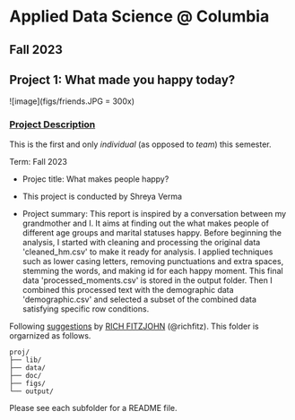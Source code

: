 # Applied Data Science @ Columbia
## Fall 2023
## Project 1: What made you happy today?

![image](figs/friends.JPG = 300x)

### [Project Description](doc/)
This is the first and only *individual* (as opposed to *team*) this semester. 

Term: Fall 2023

+ Projec title: What makes people happy?
+ This project is conducted by Shreya Verma

+ Project summary:  This report is inspired by a conversation between my grandmother and I. It aims at finding out the what makes people of different age groups and marital statuses happy. Before beginning the analysis, I started with cleaning and processing the original data 'cleaned_hm.csv' to make it ready for analysis. I applied techniques such as lower casing letters, removing punctuations and extra spaces, stemming the words, and making id for each happy moment. This final data  'processed_moments.csv' is stored in the output folder. Then I combined this processed text with the demographic data 'demographic.csv' and selected a subset of the combined data satisfying specific row conditions.

Following [suggestions](http://nicercode.github.io/blog/2013-04-05-projects/) by [RICH FITZJOHN](http://nicercode.github.io/about/#Team) (@richfitz). This folder is orgarnized as follows.

```
proj/
├── lib/
├── data/
├── doc/
├── figs/
└── output/
```

Please see each subfolder for a README file.
